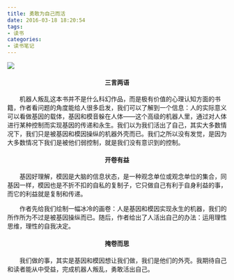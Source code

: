 ```yaml
---
title: 勇敢为自己而活
date: 2016-03-18 18:20:54
tags: 
- 读书
categories:
- 读书笔记
---
```

  ![](/images/robot.jpg)

<h4 align = "center">三言两语</h4>
　　机器人叛乱这本书并不是什么科幻作品，而是极有价值的心理认知方面的书籍，作者看问题的角度能给人很多启发，我们可以了解到一个信息：人的实际意义可以看做基因的载体，基因和模音躲在人体——这个高级的机器人里，通过对人体进行某种控制而实现基因的传递和永生。我们以为我们活出了自己，其实大多数情况下，我们只是被基因和模因操纵的机器外壳而已。我们之所以没有发觉，是因为大多数情况下我们是被他们弱控制，就是我们没有意识到的控制。
<h4 align = "center">开卷有益</h4>
　　基因好理解，模因是大脑的信息状态，是一种观念单位或观念单位的集合，同基因一样，模因也是不折不扣的自私的复制子，它只做自己有利于自身利益的事，而它的利益就是复制和传递。

　　作者先给我们绘制一幅冰冷的画卷：人是基因和模因实现永生的机器，我们的所作所为不过是被基因操纵而已。随后，作者给出了人活出自己的办法：运用理性思维，理性的自我决定。

<h4 align = "center">掩卷而思</h4>
　　我们做的事，其实是基因和模因想让我们做，我们是他们的外壳。我期待自己和读者能从中受益，完成机器人叛乱，勇敢活出自己。